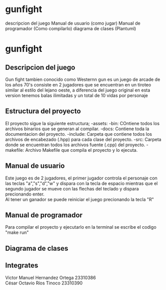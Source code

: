 # gunfight

descripcion del juego 
Manual de usuario (como jugar)
Manual de programador (Como compilarlo)
diagrama de clases (Plantuml)

# gunfight

## Descripcion del juego 
Gun fight tambien conocido como  Westernn gun es un juego de arcade de los años 70's consiste en 2 jugadores que se encuentran en un tiroteo similar al estilo del lejano oeste, a diferencia del juego original en esta version tenemos  balas ilimitadas y un total de 10 vidas por personaje 

## Estructura del proyecto
El proyecto sigue la  siguiente estructura;
-assets:
-bin: COntiene  todos los archivos binarios que se generan al compilar.
-docs: Contiene toda la  documentacion del proyecto.
-include: Carpeta que contiene todos los archivos  de  encabezado (.hpp) para cada clase del proyecto.
-src: Carpeta donde se encuentran todos  los  archivos fuente (.cpp) del proyecto. 
-makefile: Archivo Makefile que compila el proyecto y lo ejecuta.

## Manual de usuario
Este juego es de 2 jugadores, el primer jugador controla el personaje con las teclas "a","s","d","w" y dispara con la tecla de espacio mientras que el segundo jugador se mueve con las flechas del teclado y dispara precionando enter.  
Al tener un ganador se puede reiniciar el juego precionando la tecla "R"

## Manual de programador
Para compilar el proyecto y ejecutarlo en la terminal se escribe el codigo "make run"

## Diagrama de clases


## Integrates
Victor Manuel Hernandez Ortega 23310386  
César Octavio Ríos Tinoco 23310390